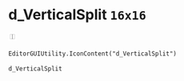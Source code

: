 # d_VerticalSplit `16x16`
<img src="/img/d_VerticalSplit.png" width=16 height=16>

``` CSharp
EditorGUIUtility.IconContent("d_VerticalSplit")
```
```
d_VerticalSplit
```
